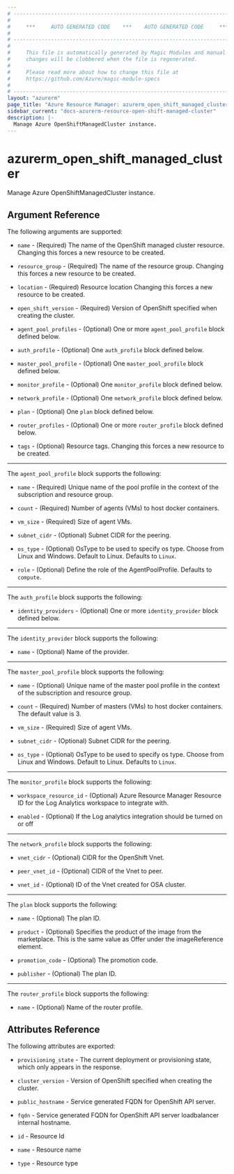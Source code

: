```yaml
---
# ----------------------------------------------------------------------------
#
#     ***     AUTO GENERATED CODE    ***    AUTO GENERATED CODE     ***
#
# ----------------------------------------------------------------------------
#
#     This file is automatically generated by Magic Modules and manual
#     changes will be clobbered when the file is regenerated.
#
#     Please read more about how to change this file at
#     https://github.com/Azure/magic-module-specs
#
# ----------------------------------------------------------------------------
layout: "azurerm"
page_title: "Azure Resource Manager: azurerm_open_shift_managed_cluster"
sidebar_current: "docs-azurerm-resource-open-shift-managed-cluster"
description: |-
  Manage Azure OpenShiftManagedCluster instance.
---
```


# azurerm_open_shift_managed_cluster

Manage Azure OpenShiftManagedCluster instance.


## Argument Reference

The following arguments are supported:

* `name` - (Required) The name of the OpenShift managed cluster resource. Changing this forces a new resource to be created.

* `resource_group` - (Required) The name of the resource group. Changing this forces a new resource to be created.

* `location` - (Required) Resource location Changing this forces a new resource to be created.

* `open_shift_version` - (Required) Version of OpenShift specified when creating the cluster.

* `agent_pool_profiles` - (Optional) One or more `agent_pool_profile` block defined below.

* `auth_profile` - (Optional) One `auth_profile` block defined below.

* `master_pool_profile` - (Optional) One `master_pool_profile` block defined below.

* `monitor_profile` - (Optional) One `monitor_profile` block defined below.

* `network_profile` - (Optional) One `network_profile` block defined below.

* `plan` - (Optional) One `plan` block defined below.

* `router_profiles` - (Optional) One or more `router_profile` block defined below.

* `tags` - (Optional) Resource tags. Changing this forces a new resource to be created.

---

The `agent_pool_profile` block supports the following:

* `name` - (Required) Unique name of the pool profile in the context of the subscription and resource group.

* `count` - (Required) Number of agents (VMs) to host docker containers.

* `vm_size` - (Required) Size of agent VMs.

* `subnet_cidr` - (Optional) Subnet CIDR for the peering.

* `os_type` - (Optional) OsType to be used to specify os type. Choose from Linux and Windows. Default to Linux. Defaults to `Linux`.

* `role` - (Optional) Define the role of the AgentPoolProfile. Defaults to `compute`.

---

The `auth_profile` block supports the following:

* `identity_providers` - (Optional) One or more `identity_provider` block defined below.


---

The `identity_provider` block supports the following:

* `name` - (Optional) Name of the provider.

---

The `master_pool_profile` block supports the following:

* `name` - (Optional) Unique name of the master pool profile in the context of the subscription and resource group.

* `count` - (Required) Number of masters (VMs) to host docker containers. The default value is 3.

* `vm_size` - (Required) Size of agent VMs.

* `subnet_cidr` - (Optional) Subnet CIDR for the peering.

* `os_type` - (Optional) OsType to be used to specify os type. Choose from Linux and Windows. Default to Linux. Defaults to `Linux`.

---

The `monitor_profile` block supports the following:

* `workspace_resource_id` - (Optional) Azure Resource Manager Resource ID for the Log Analytics workspace to integrate with.

* `enabled` - (Optional) If the Log analytics integration should be turned on or off

---

The `network_profile` block supports the following:

* `vnet_cidr` - (Optional) CIDR for the OpenShift Vnet.

* `peer_vnet_id` - (Optional) CIDR of the Vnet to peer.

* `vnet_id` - (Optional) ID of the Vnet created for OSA cluster.

---

The `plan` block supports the following:

* `name` - (Optional) The plan ID.

* `product` - (Optional) Specifies the product of the image from the marketplace. This is the same value as Offer under the imageReference element.

* `promotion_code` - (Optional) The promotion code.

* `publisher` - (Optional) The plan ID.

---

The `router_profile` block supports the following:

* `name` - (Optional) Name of the router profile.

## Attributes Reference

The following attributes are exported:

* `provisioning_state` - The current deployment or provisioning state, which only appears in the response.

* `cluster_version` - Version of OpenShift specified when creating the cluster.

* `public_hostname` - Service generated FQDN for OpenShift API server.

* `fqdn` - Service generated FQDN for OpenShift API server loadbalancer internal hostname.

* `id` - Resource Id

* `name` - Resource name

* `type` - Resource type
